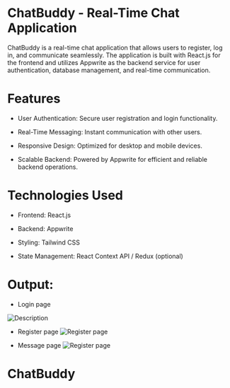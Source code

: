 
# ChatBuddy - Real-Time Chat Application

ChatBuddy is a real-time chat application that allows users to register, log in, and communicate seamlessly. The application is built with React.js for the frontend and utilizes Appwrite as the backend service for user authentication, database management, and real-time communication.

# Features
- User Authentication: Secure user registration and login functionality.

- Real-Time Messaging: Instant communication with other users.

- Responsive Design: Optimized for desktop and mobile devices.

- Scalable Backend: Powered by Appwrite for efficient and reliable backend operations.

# Technologies Used
- Frontend: React.js

- Backend: Appwrite

-  Styling: Tailwind CSS

- State Management: React Context API / Redux (optional)


# Output:



- Login page
<img src="blob/main/src/assets/login.jpg" alt="Description" />

- Register page
![Register page](https://github.com/irshad1601/ChatBuddy/blob/main/src/assets/register.jpg)


- Message page
![Register page](https://github.com/irshad1601/ChatBuddy/blob/main/src/assets/register.JPG)

# ChatBuddy
